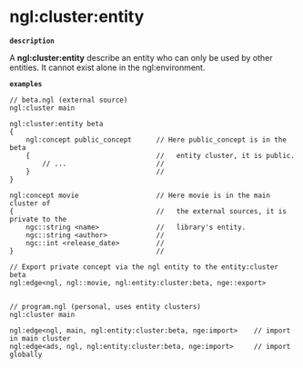 # ngl:cluster:entity

__`description`__

A **ngl:cluster:entity** describe an entity who can only be used by other entities. It cannot exist alone in the ngl:environment.

__`examples`__

```ngl
// beta.ngl (external source)
ngl:cluster main

ngl:cluster:entity beta
{
    ngl:concept public_concept      // Here public_concept is in the beta
    {                               //   entity cluster, it is public.
        // ...                      //
    }                               //
}

ngl:concept movie                   // Here movie is in the main cluster of
{                                   //   the external sources, it is private to the
    ngc::string <name>              //   library's entity.
    ngc::string <author>            //
    ngc::int <release_date>         //
}                                   //

// Export private concept via the ngl entity to the entity:cluster beta
ngl:edge<ngl, ngl::movie, ngl:entity:cluster:beta, nge::export>


// program.ngl (personal, uses entity clusters)
ngl:cluster main

ngl:edge<ngl, main, ngl:entity:cluster:beta, nge:import>    // import in main cluster
ngl:edge<ads, ngl, ngl:entity:cluster:beta, nge:import>     // import globally

```